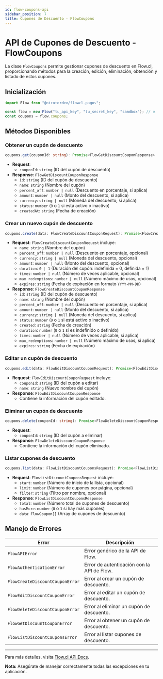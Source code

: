 ```yaml
---
id: flow-coupons-api
sidebar_position: 7
title: Cupones de Descuento - FlowCoupons
---
```


# API de Cupones de Descuento - FlowCoupons

La clase `FlowCoupons` permite gestionar cupones de descuento en Flow.cl, proporcionando métodos para la creación, edición, eliminación, obtención y listado de estos cupones.

## Inicialización

```typescript
import Flow from "@nicotordev/flowcl-pagos";

const flow = new Flow("tu_api_key", "tu_secret_key", "sandbox"); // o 'production'
const coupons = flow.coupons;
```

## Métodos Disponibles

### Obtener un cupón de descuento

```typescript
coupons.get(couponId: string): Promise<FlowGetDiscountCouponResponse>
```

- **Request**:
  - `couponId`: `string` (ID del cupón de descuento)
- **Response**: `FlowGetDiscountCouponResponse`
  - `id`: `string` (ID del cupón de descuento)
  - `name`: `string` (Nombre del cupón)
  - `percent_off`: `number | null` (Descuento en porcentaje, si aplica)
  - `amount`: `number | null` (Monto del descuento, si aplica)
  - `currency`: `string | null` (Moneda del descuento, si aplica)
  - `status`: `number` (`0` o `1` si está activo o inactivo)
  - `createdAt`: `string` (Fecha de creación)

### Crear un nuevo cupón de descuento

```typescript
coupons.create(data: FlowCreateDiscountCouponRequest): Promise<FlowCreateDiscountCouponResponse>
```

- **Request**: `FlowCreateDiscountCouponRequest` incluye:
  - `name`: `string` (Nombre del cupón)
  - `percent_off`: `number | null` (Descuento en porcentaje, opcional)
  - `currency`: `string | null` (Moneda del descuento, opcional)
  - `amount`: `number | null` (Monto del descuento, opcional)
  - `duration`: `0 | 1` (Duración del cupón: indefinida = 0, definida = 1)
  - `times`: `number | null` (Número de veces aplicable, opcional)
  - `max_redemptions`: `number | null` (Número máximo de usos, opcional)
  - `expires`: `string` (Fecha de expiración en formato `YYYY-MM-DD`)
- **Response**: `FlowCreateDiscountCouponResponse`
  - `id`: `string` (ID del cupón de descuento)
  - `name`: `string` (Nombre del cupón)
  - `percent_off`: `number | null` (Descuento en porcentaje, si aplica)
  - `amount`: `number | null` (Monto del descuento, si aplica)
  - `currency`: `string | null` (Moneda del descuento, si aplica)
  - `status`: `number` (`0` o `1` si está activo o inactivo)
  - `created`: `string` (Fecha de creación)
  - `duration`: `number` (`0` o `1` si es indefinido o definido)
  - `times`: `number | null` (Número de veces aplicable, si aplica)
  - `max_redemptions`: `number | null` (Número máximo de usos, si aplica)
  - `expires`: `string` (Fecha de expiración)

### Editar un cupón de descuento

```typescript
coupons.edit(data: FlowEditDiscountCouponRequest): Promise<FlowEditDiscountCouponResponse>
```

- **Request**: `FlowEditDiscountCouponRequest` incluye:
  - `couponId`: `string` (ID del cupón a editar)
  - `name`: `string` (Nuevo nombre del cupón)
- **Response**: `FlowEditDiscountCouponResponse`
  - Contiene la información del cupón editado.

### Eliminar un cupón de descuento

```typescript
coupons.delete(couponId: string): Promise<FlowDeleteDiscountCouponResponse>
```

- **Request**:
  - `couponId`: `string` (ID del cupón a eliminar)
- **Response**: `FlowDeleteDiscountCouponResponse`
  - Contiene la información del cupón eliminado.

### Listar cupones de descuento

```typescript
coupons.list(data: FlowListDiscountCouponsRequest): Promise<FlowListDiscountCouponsResponse>
```

- **Request**: `FlowListDiscountCouponsRequest` incluye:
  - `start`: `number` (Número de inicio de la lista, opcional)
  - `limit`: `number` (Número de cupones por página, opcional)
  - `filter`: `string` (Filtro por nombre, opcional)
- **Response**: `FlowListDiscountCouponsResponse`
  - `total`: `number` (Número total de cupones de descuento)
  - `hasMore`: `number` (`0` o `1` si hay más cupones)
  - `data`: `FlowCoupon[]` (Array de cupones de descuento)

## Manejo de Errores

| Error                           | Descripción                                |
| ------------------------------- | ------------------------------------------ |
| `FlowAPIError`                  | Error genérico de la API de Flow.          |
| `FlowAuthenticationError`       | Error de autenticación con la API de Flow. |
| `FlowCreateDiscountCouponError` | Error al crear un cupón de descuento.      |
| `FlowEditDiscountCouponError`   | Error al editar un cupón de descuento.     |
| `FlowDeleteDiscountCouponError` | Error al eliminar un cupón de descuento.   |
| `FlowGetDiscountCouponError`    | Error al obtener un cupón de descuento.    |
| `FlowListDiscountCouponsError`  | Error al listar cupones de descuento.      |

---

Para más detalles, visita [Flow.cl API Docs](https://www.flow.cl/docs/api.html#tag/discount_coupons).

**Nota:** Asegúrate de manejar correctamente todas las excepciones en tu aplicación.
